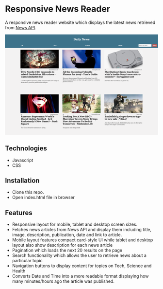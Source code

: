 # Responsive News Reader

A responsive news reader website which displays the latest news retrieved from [News API](https://newsapi.org/).

![ScreenShot](/screenshots/responsiveNewsReaderPc.png)

## Technologies

- Javascript
- CSS

## Installation

- Clone this repo.
- Open index.html file in browser

## Features

- Responsive layout for mobile, tablet and desktop screen sizes.
- Fetches news articles from News API and display them including title, image, description, publication, date and link to article.
- Mobile layout features compact card-style UI while tablet and desktop layout also show description for each news article
- Pagination which loads the next 20 results on the page
- Search functionality which allows the user to retrieve news about a particular topic
- Navigation buttons to display content for topics on Tech, Science and Health
- Converts Date and Time into a more readable format displaying how many minutes/hours ago the article was published.